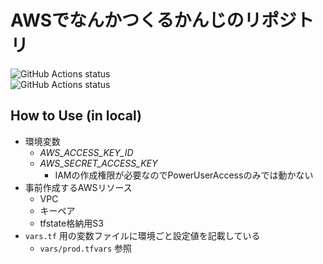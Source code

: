 # AWSでなんかつくるかんじのリポジトリ

![GitHub Actions status](https://github.com/answer-d/modernite/workflows/dev-env.terraform.ci/badge.svg)  
![GitHub Actions status](https://github.com/answer-d/modernite/workflows/dev-env.terraform.cd/badge.svg)  

## How to Use (in local)

- 環境変数
    - *AWS_ACCESS_KEY_ID*
    - *AWS_SECRET_ACCESS_KEY*
        - IAMの作成権限が必要なのでPowerUserAccessのみでは動かない
- 事前作成するAWSリソース
    - VPC
    - キーペア
    - tfstate格納用S3
- `vars.tf` 用の変数ファイルに環境ごと設定値を記載している
    - `vars/prod.tfvars` 参照
